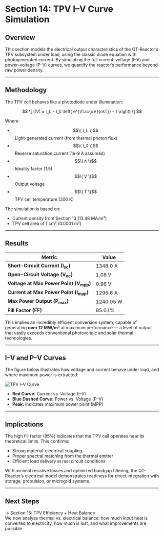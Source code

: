 # Section 14: TPV I–V Curve Simulation

## Overview

This section models the electrical output characteristics of the QT-Reactor’s TPV subsystem under load, using the classic diode equation with photogenerated current. By simulating the full current–voltage (I–V) and power–voltage (P–V) curves, we quantify the reactor’s performance beyond raw power density.

---

## Methodology

The TPV cell behaves like a photodiode under illumination:

$$
\[
I(V) = I_L - I_0 \left( e^{\frac{qV}{nkT}} - 1 \right)
\]
$$

Where:
- $$\( I_L \)$$: Light-generated current (from thermal photon flux)
- $$\( I_0 \)$$: Reverse saturation current (1e-9 A assumed)
- $$\( n \)$$: Ideality factor (1.5)
- $$\( V \)$$: Output voltage
- $$\( T \)$$: TPV cell temperature (300 K)

The simulation is based on:
- Current density from Section 13 (13.48 MA/m²)
- TPV cell area of 1 cm² (0.0001 m²)

---

## Results

| Metric | Value |
|--------|--------|
| **Short-Circuit Current (I<sub>sc</sub>)** | 1348.0 A |
| **Open-Circuit Voltage (V<sub>oc</sub>)** | 1.08 V |
| **Voltage at Max Power Point (V<sub>mpp</sub>)** | 0.96 V |
| **Current at Max Power Point (I<sub>mpp</sub>)** | 1295.6 A |
| **Max Power Output (P<sub>max</sub>)** | 1240.05 W |
| **Fill Factor (FF)** | 85.01% |

This implies an incredibly efficient conversion system, capable of generating **over 12 MW/m²** at maximum performance — a level of output that vastly exceeds conventional photovoltaic and solar thermal technologies.

---

## I–V and P–V Curves

The figure below illustrates how voltage and current behave under load, and where maximum power is extracted:

![TPV I–V Curve](../visuals/QT-reactor_TPV_IV_Curve.png)

- **Red Curve:** Current vs. Voltage (I–V)  
- **Blue Dashed Curve:** Power vs. Voltage (P–V)  
- **Peak:** Indicates maximum power point (MPP)

---

## Implications

The high fill factor (85%) indicates that the TPV cell operates near its theoretical limits. This confirms:

- Strong material-electrical coupling  
- Proper spectral matching from the thermal emitter  
- Efficient load delivery at real circuit conditions

With minimal resistive losses and optimized bandgap filtering, the QT-Reactor’s electrical model demonstrates readiness for direct integration with storage, propulsion, or microgrid systems.

---

## Next Steps

→ Section 15: TPV Efficiency + Heat Balance  
We now analyze thermal vs. electrical balance: how much input heat is converted to electricity, how much is lost, and what improvements are possible.

